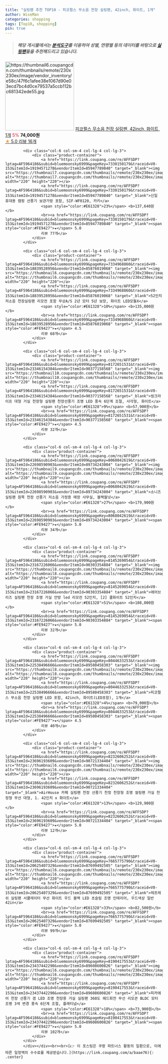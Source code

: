 ```yaml
---
title: "실링팬 추천 TOP10 - 피코펄스 무소음 천장 실링팬, 42inch, 화이트, 1개"
author: WiseMan
categories: shopping
tags: [Top10, shopping]
pin: true
---
```


> ##### 해당 게시물에서는 [**분석도구**](https://itemscout.io/)를 이용하여 **성별**, **연령별** 등의 데이터를 바탕으로 [**실링팬**](https://link.coupang.com/a/baae76)들을 추천해드리고 있습니다.
<div class="container"><div class="row">
            <div class="col-6 col-sm-4 col-lg-4 col-lg-3">
                <div class="product-container">
                    <a href="https://link.coupang.com/re/AFFSDP?lptag=AF5964186&subid=bluemoonsky6999&pageKey=8044629445&traceid=V0-153&itemId=22538483244&vendorItemId=89580444921" target="_blank"><img src="https://thumbnail6.coupangcdn.com/thumbnails/remote/230x230ex/image/vendor_inventory/e58c/47f6c1afee38e1067d90e03ecd7bc4d0ce79537a5ccb112bc681342ede55.jpg" alt="https://thumbnail6.coupangcdn.com/thumbnails/remote/230x230ex/image/vendor_inventory/e58c/47f6c1afee38e1067d90e03ecd7bc4d0ce79537a5ccb112bc681342ede55.jpg" width="220" height="220"></a>
                    <a href="https://link.coupang.com/re/AFFSDP?lptag=AF5964186&subid=bluemoonsky6999&pageKey=8044629445&traceid=V0-153&itemId=22538483244&vendorItemId=89580444921" target="_blank">피코펄스 무소음 천장 실링팬, 42inch, 화이트, 1개</a>
                    <span style="color:#E61328">5%</span> <b>74,000원</b>
                    <br><a href="https://link.coupang.com/re/AFFSDP?lptag=AF5964186&subid=bluemoonsky6999&pageKey=8044629445&traceid=V0-153&itemId=22538483244&vendorItemId=89580444921" target="_blank"><span style="color:#FE9427">★</span> 5.0
                    리뷰 16개</a>
                </div>
            </div>
            
            <div class="col-6 col-sm-4 col-lg-4 col-lg-3">
                <div class="product-container">
                    <a href="https://link.coupang.com/re/AFFSDP?lptag=AF5964186&subid=bluemoonsky6999&pageKey=7330150179&traceid=V0-153&itemId=19194571278&vendorItemId=85947789840" target="_blank"><img src="https://thumbnail7.coupangcdn.com/thumbnails/remote/230x230ex/image/rs_quotation_api/emqskpbr/0eb4e84749dd483fb3ed756efeed010a.jpg" alt="https://thumbnail7.coupangcdn.com/thumbnails/remote/230x230ex/image/rs_quotation_api/emqskpbr/0eb4e84749dd483fb3ed756efeed010a.jpg" width="220" height="220"></a>
                    <a href="https://link.coupang.com/re/AFFSDP?lptag=AF5964186&subid=bluemoonsky6999&pageKey=7330150179&traceid=V0-153&itemId=19194571278&vendorItemId=85947789840" target="_blank">신일 휴대용 캠핑 선풍기 보관가방 포함, SIF-WF0120, 카키</a>
                    <span style="color:#E61328">23%</span> <b>137,640원</b>
                    <br><a href="https://link.coupang.com/re/AFFSDP?lptag=AF5964186&subid=bluemoonsky6999&pageKey=7330150179&traceid=V0-153&itemId=19194571278&vendorItemId=85947789840" target="_blank"><span style="color:#FE9427">★</span> 5.0
                    리뷰 77개</a>
                </div>
            </div>
            
            <div class="col-6 col-sm-4 col-lg-4 col-lg-3">
                <div class="product-container">
                    <a href="https://link.coupang.com/re/AFFSDP?lptag=AF5964186&subid=bluemoonsky6999&pageKey=7334968860&traceid=V0-153&itemId=18839528956&vendorItemId=85876019068" target="_blank"><img src="https://thumbnail6.coupangcdn.com/thumbnails/remote/230x230ex/image/vendor_inventory/4924/bc430d6856e6e7f01aa102872ae51259e788bda353473932aef5070dc70d.jpg" alt="https://thumbnail6.coupangcdn.com/thumbnails/remote/230x230ex/image/vendor_inventory/4924/bc430d6856e6e7f01aa102872ae51259e788bda353473932aef5070dc70d.jpg" width="220" height="220"></a>
                    <a href="https://link.coupang.com/re/AFFSDP?lptag=AF5964186&subid=bluemoonsky6999&pageKey=7334968860&traceid=V0-153&itemId=18839528956&vendorItemId=85876019068" target="_blank">52인치 저소음 천장실링팬 리모컨 포함 무상A/S 2년 모터 5년 보장, 화이트 LED모듈X</a>
                    <span style="color:#E61328">10%</span> <b>135,000원</b>
                    <br><a href="https://link.coupang.com/re/AFFSDP?lptag=AF5964186&subid=bluemoonsky6999&pageKey=7334968860&traceid=V0-153&itemId=18839528956&vendorItemId=85876019068" target="_blank"><span style="color:#FE9427">★</span> 4.5
                    리뷰 68개</a>
                </div>
            </div>
            
            <div class="col-6 col-sm-4 col-lg-4 col-lg-3">
                <div class="product-container">
                    <a href="https://link.coupang.com/re/AFFSDP?lptag=AF5964186&subid=bluemoonsky6999&pageKey=8172651531&traceid=V0-153&itemId=23346154384&vendorItemId=90377158568" target="_blank"><img src="https://thumbnail10.coupangcdn.com/thumbnails/remote/230x230ex/image/vendor_inventory/f6ea/d1bc4f9529469af231ca25dbaa48e885e671ef2c2d921bf2aa41267925d6.jpg" alt="https://thumbnail10.coupangcdn.com/thumbnails/remote/230x230ex/image/vendor_inventory/f6ea/d1bc4f9529469af231ca25dbaa48e885e671ef2c2d921bf2aa41267925d6.jpg" width="220" height="220"></a>
                    <a href="https://link.coupang.com/re/AFFSDP?lptag=AF5964186&subid=bluemoonsky6999&pageKey=8172651531&traceid=V0-153&itemId=23346154384&vendorItemId=90377158568" target="_blank">씽크라이프 대형 거실 천장형 실링팬 천장선풍기 조명 LED 풍속 6단계 조절, 사각형, 화이트</a>
                    <span style="color:#E61328">9%</span> <b>57,900원</b>
                    <br><a href="https://link.coupang.com/re/AFFSDP?lptag=AF5964186&subid=bluemoonsky6999&pageKey=8172651531&traceid=V0-153&itemId=23346154384&vendorItemId=90377158568" target="_blank"><span style="color:#FE9427">★</span> 4.5
                    리뷰 32개</a>
                </div>
            </div>
            
            <div class="col-6 col-sm-4 col-lg-4 col-lg-3">
                <div class="product-container">
                    <a href="https://link.coupang.com/re/AFFSDP?lptag=AF5964186&subid=bluemoonsky6999&pageKey=8068042619&traceid=V0-153&itemId=22698590903&vendorItemId=89734243004" target="_blank"><img src="https://thumbnail9.coupangcdn.com/thumbnails/remote/230x230ex/image/vendor_inventory/e633/59094fbf760bd7e060abb8206afb573f5db5c58c4949c095e3be1bce7e43.png" alt="https://thumbnail9.coupangcdn.com/thumbnails/remote/230x230ex/image/vendor_inventory/e633/59094fbf760bd7e060abb8206afb573f5db5c58c4949c095e3be1bce7e43.png" width="220" height="220"></a>
                    <a href="https://link.coupang.com/re/AFFSDP?lptag=AF5964186&subid=bluemoonsky6999&pageKey=8068042619&traceid=V0-153&itemId=22698590903&vendorItemId=89734243004" target="_blank">소니즈 실링팬 원목 천장 선풍기 저소음 가정용 매장 사무실, 블랙월넛</a>
                    <span style="color:#E61328">27%</span> <b>179,900원</b>
                    <br><a href="https://link.coupang.com/re/AFFSDP?lptag=AF5964186&subid=bluemoonsky6999&pageKey=8068042619&traceid=V0-153&itemId=22698590903&vendorItemId=89734243004" target="_blank"><span style="color:#FE9427">★</span> 5.0
                    리뷰 34개</a>
                </div>
            </div>
            
            <div class="col-6 col-sm-4 col-lg-4 col-lg-3">
                <div class="product-container">
                    <a href="https://link.coupang.com/re/AFFSDP?lptag=AF5964186&subid=bluemoonsky6999&pageKey=8145269054&traceid=V0-153&itemId=23167226066&vendorItemId=90303354884" target="_blank"><img src="https://thumbnail8.coupangcdn.com/thumbnails/remote/230x230ex/image/vendor_inventory/b34b/1e3c14382626c59556647d5fcee859522df8d9ac0c8588fb82c1dfacb224.png" alt="https://thumbnail8.coupangcdn.com/thumbnails/remote/230x230ex/image/vendor_inventory/b34b/1e3c14382626c59556647d5fcee859522df8d9ac0c8588fb82c1dfacb224.png" width="220" height="220"></a>
                    <a href="https://link.coupang.com/re/AFFSDP?lptag=AF5964186&subid=bluemoonsky6999&pageKey=8145269054&traceid=V0-153&itemId=23167226066&vendorItemId=90303354884" target="_blank">에어브리즈 실링팬 천장 조명 거실 안방 led 리모컨 52인치, [2] 쿨화이트 52인치</a>
                    <span style="color:#E61328">51%</span> <b>108,000원</b>
                    <br><a href="https://link.coupang.com/re/AFFSDP?lptag=AF5964186&subid=bluemoonsky6999&pageKey=8145269054&traceid=V0-153&itemId=23167226066&vendorItemId=90303354884" target="_blank"><span style="color:#FE9427">★</span> 5.0
                    리뷰 32개</a>
                </div>
            </div>
            
            <div class="col-6 col-sm-4 col-lg-4 col-lg-3">
                <div class="product-container">
                    <a href="https://link.coupang.com/re/AFFSDP?lptag=AF5964186&subid=bluemoonsky6999&pageKey=8044633253&traceid=V0-153&itemId=22538496666&vendorItemId=89580458303" target="_blank"><img src="https://thumbnail8.coupangcdn.com/thumbnails/remote/230x230ex/image/vendor_inventory/60f3/a7eaab2da0575864b684caaefcc70f625a39299fe3b7ba4db763116bb80d.jpg" alt="https://thumbnail8.coupangcdn.com/thumbnails/remote/230x230ex/image/vendor_inventory/60f3/a7eaab2da0575864b684caaefcc70f625a39299fe3b7ba4db763116bb80d.jpg" width="220" height="220"></a>
                    <a href="https://link.coupang.com/re/AFFSDP?lptag=AF5964186&subid=bluemoonsky6999&pageKey=8044633253&traceid=V0-153&itemId=22538496666&vendorItemId=89580458303" target="_blank">피코펄스 무소음 천장 실링팬 LED 포함, 42inch, 화이트(LED포함), 1개</a>
                    <span style="color:#E61328">4%</span> <b>79,000원</b>
                    <br><a href="https://link.coupang.com/re/AFFSDP?lptag=AF5964186&subid=bluemoonsky6999&pageKey=8044633253&traceid=V0-153&itemId=22538496666&vendorItemId=89580458303" target="_blank"><span style="color:#FE9427">★</span> 4.5
                    리뷰 40개</a>
                </div>
            </div>
            
            <div class="col-6 col-sm-4 col-lg-4 col-lg-3">
                <div class="product-container">
                    <a href="https://link.coupang.com/re/AFFSDP?lptag=AF5964186&subid=bluemoonsky6999&pageKey=8232606252&traceid=V0-153&itemId=23696193609&vendorItemId=90721334404" target="_blank"><img src="https://thumbnail6.coupangcdn.com/thumbnails/remote/230x230ex/image/vendor_inventory/da80/ba1054b35867b97ce66e4bd96d80e9f63b500dba28131b8d0661420fa5d9.jpg" alt="https://thumbnail6.coupangcdn.com/thumbnails/remote/230x230ex/image/vendor_inventory/da80/ba1054b35867b97ce66e4bd96d80e9f63b500dba28131b8d0661420fa5d9.jpg" width="220" height="220"></a>
                    <a href="https://link.coupang.com/re/AFFSDP?lptag=AF5964186&subid=bluemoonsky6999&pageKey=8232606252&traceid=V0-153&itemId=23696193609&vendorItemId=90721334404" target="_blank">AirHouse 카페 실링팬 천장 선풍기 천정 천장형 조명 씰링팬 거실 천정형 무선 대형, 1. 42인치 x 화이트</a>
                    <span style="color:#E61328">13%</span> <b>129,900원</b>
                    <br><a href="https://link.coupang.com/re/AFFSDP?lptag=AF5964186&subid=bluemoonsky6999&pageKey=8232606252&traceid=V0-153&itemId=23696193609&vendorItemId=90721334404" target="_blank"><span style="color:#FE9427">★</span> 5.0
                    리뷰 12개</a>
                </div>
            </div>
            
            <div class="col-6 col-sm-4 col-lg-4 col-lg-3">
                <div class="product-container">
                    <a href="https://link.coupang.com/re/AFFSDP?lptag=AF5964186&subid=bluemoonsky6999&pageKey=7665775790&traceid=V0-153&itemId=20625407329&vendorItemId=87699492505" target="_blank"><img src="https://thumbnail6.coupangcdn.com/thumbnails/remote/230x230ex/image/vendor_inventory/2224/ce830f6b9ad2f7e816e3f8b1be8d63f3c8758e0e6d13205b50c111be3743.jpg" alt="https://thumbnail6.coupangcdn.com/thumbnails/remote/230x230ex/image/vendor_inventory/2224/ce830f6b9ad2f7e816e3f8b1be8d63f3c8758e0e6d13205b50c111be3743.jpg" width="220" height="220"></a>
                    <a href="https://link.coupang.com/re/AFFSDP?lptag=AF5964186&subid=bluemoonsky6999&pageKey=7665775790&traceid=V0-153&itemId=20625407329&vendorItemId=87699492505" target="_blank">레프레쉬 실링팬 서큘레이터 무선 화이트 우드 블랙 LED 초슬림 조명 인테리어, 우드색상 일반42in</a>
                    <span style="color:#E61328">33%</span> <b>82,500원</b>
                    <br><a href="https://link.coupang.com/re/AFFSDP?lptag=AF5964186&subid=bluemoonsky6999&pageKey=7665775790&traceid=V0-153&itemId=20625407329&vendorItemId=87699492505" target="_blank"><span style="color:#FE9427">★</span> 5.0
                    리뷰 99개</a>
                </div>
            </div>
            
            <div class="col-6 col-sm-4 col-lg-4 col-lg-3">
                <div class="product-container">
                    <a href="https://link.coupang.com/re/AFFSDP?lptag=AF5964186&subid=bluemoonsky6999&pageKey=8190417553&traceid=V0-153&itemId=23437442290&vendorItemId=89608600826" target="_blank"><img src="https://thumbnail6.coupangcdn.com/thumbnails/remote/230x230ex/image/vendor_inventory/0077/f92b637e697b651ceb356516f80c5f6f371b077ad35ee6e7f559e0c9f0e3.png" alt="https://thumbnail6.coupangcdn.com/thumbnails/remote/230x230ex/image/vendor_inventory/0077/f92b637e697b651ceb356516f80c5f6f371b077ad35ee6e7f559e0c9f0e3.png" width="220" height="220"></a>
                    <a href="https://link.coupang.com/re/AFFSDP?lptag=AF5964186&subid=bluemoonsky6999&pageKey=8190417553&traceid=V0-153&itemId=23437442290&vendorItemId=89608600826" target="_blank">피카에어 천장 선풍기 겸 LED 조명 천장용 거실 실링팬 360도 헤드회전 무선 리모콘 BLDC 모터 조명 3색 변경 풍속 6단계 조절, 플래티넘</a>
                    <span style="color:#E61328">18%</span> <b>73,900원</b>
                    <br><a href="https://link.coupang.com/re/AFFSDP?lptag=AF5964186&subid=bluemoonsky6999&pageKey=8190417553&traceid=V0-153&itemId=23437442290&vendorItemId=89608600826" target="_blank"><span style="color:#FE9427">★</span> 5.0
                    리뷰 102개</a>
                </div>
            </div>
            </div></div><br><br>[👉 이 포스팅은 쿠팡 파트너스 활동의 일환으로, 이에 따른 일정액의 수수료를 제공받습니다.](https://link.coupang.com/a/baae76){: .center}